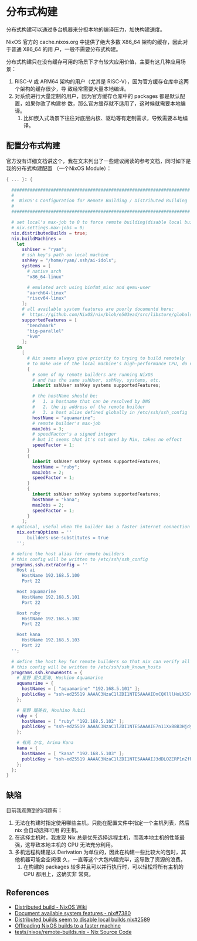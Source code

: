 # 分布式构建

分布式构建可以通过多台机器来分担本地的编译压力，加快构建速度。

NixOS 官方的 cache.nixos.org 中提供了绝大多数 X86_64 架构的缓存，因此对于普通 X86_64 的用
户，一般不需要分布式构建。

分布式构建只在没有缓存可用的场景下才有较大应用价值，主要有这几种应用场景：

1. RISC-V 或 ARM64 架构的用户（尤其是 RISC-V），因为官方缓存仓库中这两个架构的缓存很少，导
   致经常需要大量本地编译。
2. 对系统进行大量定制的用户，因为官方缓存仓库中的 packages 都是默认配置，如果你改了构建参
   数，那么官方缓存就不适用了，这时候就需要本地编译。
   1. 比如嵌入式场景下往往对底层内核、驱动等有定制需求，导致需要本地编译。

## 配置分布式构建

官方没有详细文档讲这个，我在文末列出了一些建议阅读的参考文档，同时如下是我的分布式构建配置
（一个NixOS Module）：

```nix
{ ... }: {

  ####################################################################
  #
  #  NixOS's Configuration for Remote Building / Distributed Building
  #
  ####################################################################

  # set local's max-job to 0 to force remote building(disable local building)
  # nix.settings.max-jobs = 0;
  nix.distributedBuilds = true;
  nix.buildMachines =
    let
      sshUser = "ryan";
      # ssh key's path on local machine
      sshKey = "/home/ryan/.ssh/ai-idols";
      systems = [
        # native arch
        "x86_64-linux"

        # emulated arch using binfmt_misc and qemu-user
        "aarch64-linux"
        "riscv64-linux"
      ];
      # all available system features are poorly documentd here:
      #  https://github.com/NixOS/nix/blob/e503ead/src/libstore/globals.hh#L673-L687
      supportedFeatures = [
        "benchmark"
        "big-parallel"
        "kvm"
      ];
    in
      [
        # Nix seems always give priority to trying to build remotely
        # to make use of the local machine's high-performance CPU, do not set remote builder's maxJobs too high.
        {
          # some of my remote builders are running NixOS
          # and has the same sshUser, sshKey, systems, etc.
          inherit sshUser sshKey systems supportedFeatures;

          # the hostName should be:
          #   1. a hostname that can be resolved by DNS
          #   2. the ip address of the remote builder
          #   3. a host alias defined globally in /etc/ssh/ssh_config
          hostName = "aquamarine";
          # remote builder's max-job
          maxJobs = 3;
          # speedFactor's a signed integer
          # but it seems that it's not used by Nix, takes no effect
          speedFactor = 1;
        }
        {
          inherit sshUser sshKey systems supportedFeatures;
          hostName = "ruby";
          maxJobs = 2;
          speedFactor = 1;
        }
        {
          inherit sshUser sshKey systems supportedFeatures;
          hostName = "kana";
          maxJobs = 2;
          speedFactor = 1;
        }
      ];
  # optional, useful when the builder has a faster internet connection than yours
	nix.extraOptions = ''
		builders-use-substitutes = true
	'';

  # define the host alias for remote builders
  # this config will be written to /etc/ssh/ssh_config
  programs.ssh.extraConfig = ''
    Host ai
      HostName 192.168.5.100
      Port 22

    Host aquamarine
      HostName 192.168.5.101
      Port 22

    Host ruby
      HostName 192.168.5.102
      Port 22

    Host kana
      HostName 192.168.5.103
      Port 22
  '';

  # define the host key for remote builders so that nix can verify all the remote builders
  # this config will be written to /etc/ssh/ssh_known_hosts
  programs.ssh.knownHosts = {
    # 星野 愛久愛海, Hoshino Aquamarine
    aquamarine = {
      hostNames = [ "aquamarine" "192.168.5.101" ];
      publicKey = "ssh-ed25519 AAAAC3NzaC1lZDI1NTE5AAAAIDnCQXlllHoLX5EvU+t6yP/npsmuxKt0skHVeJashizE";
    };

    # 星野 瑠美衣, Hoshino Rubii
    ruby = {
      hostNames = [ "ruby" "192.168.5.102" ];
      publicKey = "ssh-ed25519 AAAAC3NzaC1lZDI1NTE5AAAAIE7n11XxB8B3HjdyAsL3PuLVDZxWCzEOUTJAY8+goQmW";
    };

    # 有馬 かな, Arima Kana
    kana = {
      hostNames = [ "kana" "192.168.5.103" ];
      publicKey = "ssh-ed25519 AAAAC3NzaC1lZDI1NTE5AAAAIJ3dDLOZERP1nZfRz3zIeVDm1q2Trer+fWFVvVXrgXM1";
    };
  };
}
```

## 缺陷

目前我观察到的问题有：

1. 无法在构建时指定使用哪些主机，只能在配置文件中指定一个主机列表，然后 nix 会自动选择可用
   的主机。
2. 在选择主机时，我发现 Nix 总是优先选择远程主机，而我本地主机的性能最强，这导致本地主机的
   CPU 无法充分利用。
3. 多机远程构建是以 Derivation 为单位的，因此在构建一些比较大的包时，其他机器可能会空闲很
   久，一直等这个大包构建完毕，这导致了资源的浪费。
   1. 在构建的 packages 较多并且可以并行执行时，可以轻松将所有主机的 CPU 都用上，这确实非
      常爽。

## References

- [Distributed build - NixOS Wiki](https://nixos.wiki/wiki/Distributed_build)
- [Document available system features - nix#7380](https://github.com/NixOS/nix/issues/7380)
- [Distributed builds seem to disable local builds nix#2589](https://github.com/NixOS/nix/issues/2589)
- [Offloading NixOS builds to a faster machine](https://sgt.hootr.club/molten-matter/nix-distributed-builds/)
- [tests/nixos/remote-builds.nix - Nix Source Code](https://github.com/NixOS/nix/blob/713836112/tests/nixos/remote-builds.nix#L46)
